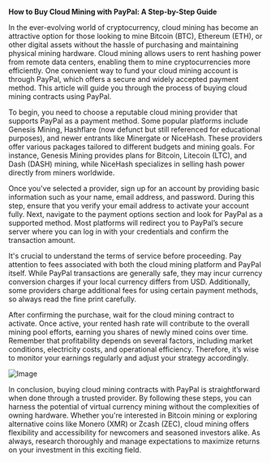 **How to Buy Cloud Mining with PayPal: A Step-by-Step Guide**

In the ever-evolving world of cryptocurrency, cloud mining has become an attractive option for those looking to mine Bitcoin (BTC), Ethereum (ETH), or other digital assets without the hassle of purchasing and maintaining physical mining hardware. Cloud mining allows users to rent hashing power from remote data centers, enabling them to mine cryptocurrencies more efficiently. One convenient way to fund your cloud mining account is through PayPal, which offers a secure and widely accepted payment method. This article will guide you through the process of buying cloud mining contracts using PayPal.

To begin, you need to choose a reputable cloud mining provider that supports PayPal as a payment method. Some popular platforms include Genesis Mining, Hashflare (now defunct but still referenced for educational purposes), and newer entrants like Minergate or NiceHash. These providers offer various packages tailored to different budgets and mining goals. For instance, Genesis Mining provides plans for Bitcoin, Litecoin (LTC), and Dash (DASH) mining, while NiceHash specializes in selling hash power directly from miners worldwide.

Once you've selected a provider, sign up for an account by providing basic information such as your name, email address, and password. During this step, ensure that you verify your email address to activate your account fully. Next, navigate to the payment options section and look for PayPal as a supported method. Most platforms will redirect you to PayPal’s secure server where you can log in with your credentials and confirm the transaction amount.

It's crucial to understand the terms of service before proceeding. Pay attention to fees associated with both the cloud mining platform and PayPal itself. While PayPal transactions are generally safe, they may incur currency conversion charges if your local currency differs from USD. Additionally, some providers charge additional fees for using certain payment methods, so always read the fine print carefully.

After confirming the purchase, wait for the cloud mining contract to activate. Once active, your rented hash rate will contribute to the overall mining pool efforts, earning you shares of newly mined coins over time. Remember that profitability depends on several factors, including market conditions, electricity costs, and operational efficiency. Therefore, it’s wise to monitor your earnings regularly and adjust your strategy accordingly.

![Image](https://github.com/user-attachments/assets/31692037-0104-4703-abd1-696b6a7dd41b)

In conclusion, buying cloud mining contracts with PayPal is straightforward when done through a trusted provider. By following these steps, you can harness the potential of virtual currency mining without the complexities of owning hardware. Whether you're interested in Bitcoin mining or exploring alternative coins like Monero (XMR) or Zcash (ZEC), cloud mining offers flexibility and accessibility for newcomers and seasoned investors alike. As always, research thoroughly and manage expectations to maximize returns on your investment in this exciting field.